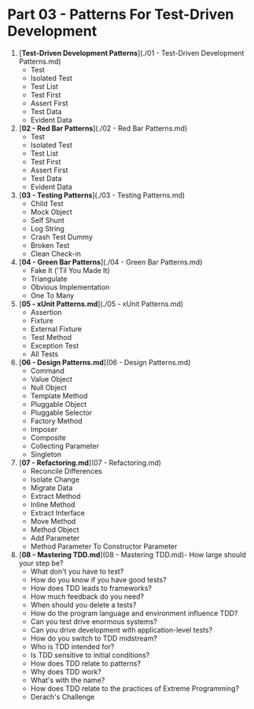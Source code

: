 # Part 03 - Patterns For Test-Driven Development

1. [**Test-Driven Development Patterns**](./01 - Test-Driven Development Patterns.md) 
    - Test
    - Isolated Test
    - Test List
    - Test First
    - Assert First
    - Test Data
    - Evident Data
2. [**02 - Red Bar Patterns**](./02 - Red Bar Patterns.md)
    - Test
    - Isolated Test
    - Test List
    - Test First
    - Assert First
    - Test Data
    - Evident Data
3. [**03 - Testing Patterns**](./03 - Testing Patterns.md)
    - Child Test
    - Mock Object
    - Self Shunt
    - Log String
    - Crash Test Dummy
    - Broken Test
    - Clean Check-in
4. [**04 - Green Bar Patterns**](./04 - Green Bar Patterns.md)
    - Fake It ('Til You Made It)
    - Triangulate
    - Obvious Implementation
    - One To Many
5. [**05 - xUnit Patterns.md**](./05 - xUnit Patterns.md)
    - Assertion
    - Fixture
    - External Fixture
    - Test Method
    - Exception Test
    - All Tests
6. [**06 - Design Patterns.md**](06 - Design Patterns.md)
    - Command
    - Value Object
    - Null Object
    - Template Method
    - Pluggable Object
    - Pluggable Selector
    - Factory Method
    - Imposer
    - Composite
    - Collecting Parameter
    - Singleton
7. [**07 - Refactoring.md**](07 - Refactoring.md)
    - Reconcile Differences
    - Isolate Change
    - Migrate Data
    - Extract Method
    - Inline Method
    - Extract Interface
    - Move Method
    - Method Object
    - Add Parameter
    - Method Parameter To Constructor Parameter
8. [**08 - Mastering TDD.md**](08 - Mastering TDD.md)- How large should your step be?
    - What don't you have to test?
    - How do you know if you have good tests?
    - How does TDD leads to frameworks?
    - How much feedback do you need?
    - When should you delete a tests?
    - How do the program language and environment influence TDD?
    - Can you test drive enormous systems?
    - Can you drive development with application-level tests?
    - How do you switch to TDD midstream?
    - Who is TDD intended for?
    - Is TDD sensitive to initial conditions?
    - How does TDD relate to patterns?
    - Why does TDD work?
    - What's with the name?
    - How does TDD relate to the practices of Extreme Programming?
    - Derach's Challenge
